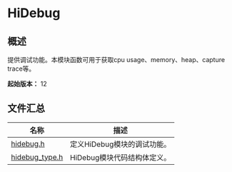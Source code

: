 # HiDebug

## 概述

提供调试功能。本模块函数可用于获取cpu usage、memory、heap、capture trace等。

**起始版本：** 12
## 文件汇总

| 名称 | 描述 |
| -- | -- |
| [hidebug.h](capi-hidebug-h.md) | 定义HiDebug模块的调试功能。 |
| [hidebug_type.h](capi-hidebug-type-h.md) | HiDebug模块代码结构体定义。 |
